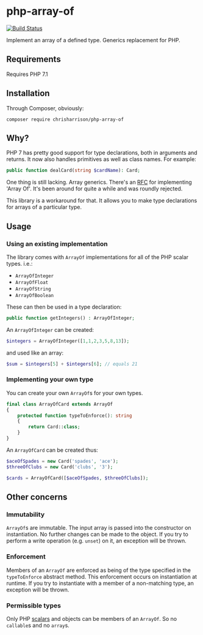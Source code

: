 # php-array-of

[![Build Status](https://travis-ci.org/chrisharrison/php-array-of.svg?branch=master)](https://travis-ci.org/chrisharrison/php-array-of)

Implement an array of a defined type. Generics replacement for PHP.

## Requirements ##

Requires PHP 7.1

## Installation ##

Through Composer, obviously:

```
composer require chrisharrison/php-array-of
```

## Why? ##

PHP 7 has pretty good support for type declarations, both in arguments and returns. It now also handles primitives as well as class names. For example:

```php
public function dealCard(string $cardName): Card;
```

One thing is still lacking. Array generics. There's an [RFC](https://wiki.php.net/rfc/arrayof) for implementing 'Array Of'. It's been around for quite a while and was roundly rejected.

This library is a workaround for that. It allows you to make type declarations for arrays of a particular type.

## Usage ##

### Using an existing implementation ###

The library comes with `ArrayOf` implementations for all of the PHP scalar types. i.e.:

* `ArrayOfInteger`
* `ArrayOfFloat`
* `ArrayOfString`
* `ArrayOfBoolean`

These can then be used in a type declaration:

```php
public function getIntegers() : ArrayOfInteger;
```

An `ArrayOfInteger` can be created:

```php
$integers = ArrayOfInteger([1,1,2,3,5,8,13]);
```

and used like an array:

```php
$sum = $integers[5] + $integers[6]; // equals 21
```

### Implementing your own type ###

You can create your own `ArrayOf`s for your own types.

```php
final class ArrayOfCard extends ArrayOf
{
    protected function typeToEnforce(): string
    {
        return Card::class;
    }
}
```

An `ArrayOfCard` can be created thus:

```php
$aceOfSpades = new Card('spades', 'ace');
$threeOfClubs = new Card('clubs', '3');

$cards = ArrayOfCard([$aceOfSpades, $threeOfClubs]);
```

## Other concerns ##

### Immutability ###

`ArrayOf`s are immutable. The input array is passed into the constructor on instantiation. No further changes can be made to the object. If you try to perform a write operation (e.g. `unset`) on it, an exception will be thrown.

### Enforcement ###

Members of an `ArrayOf` are enforced as being of the type specified in the `typeToEnforce` abstract method. This enforcement occurs on instantiation at runtime. If you try to instantiate with a member of a non-matching type, an exception will be thrown.

### Permissible types ###

Only PHP [scalars](http://php.net/manual/en/function.is-scalar.php) and objects can be members of an `ArrayOf`. So no `callable`s and no `array`s. 
